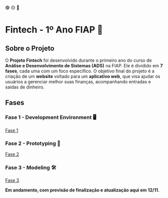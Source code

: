 🟢 🟡 🔴

# Fintech - 1º Ano FIAP 🚀

## Sobre o Projeto

O **Projeto Fintech** foi desenvolvido durante o primeiro ano do curso de **Análise e Desenvolvimento de Sistemas (ADS)** na FIAP. Ele é dividido em **7 fases**, cada uma com um foco específico. O objetivo final do projeto é a criação de um **website** voltado para um **aplicativo web**, que visa ajudar os usuários a gerenciar melhor suas finanças, acompanhando entradas e saídas de dinheiro.

## Fases

### Fase 1 - Development Environment 🖥️

[Fase 1](#fase-1---development-environment-️)


### Fase 2 - Prototyping 🎨

[Fase 2](#fase-2---prototyping-)


### Fase 3 - Modeling 🛠️

[Fase 3](#fase-3---modeling-️)


**Em andamento, com previsão de finalização e atualização aqui em 12/11.**
